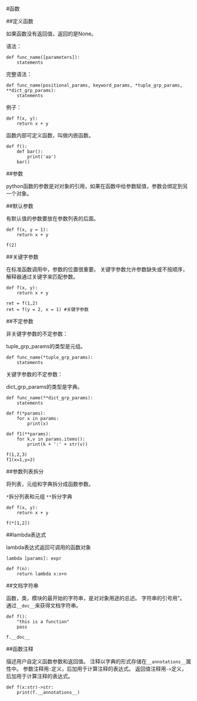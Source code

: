 #函数

##定义函数

如果函数没有返回值，返回的是None。

语法：

```
def func_name([parameters]):
    statements
```

完整语法：

```
def func_name(positional_params, keyword_params, *tuple_grp_params, **dict_grp_params):
    statements
```

例子：

```
def f(x, y):
    return x + y
```

函数内部可定义函数，叫做内嵌函数。

```
def f():
    def bar():
        print('aa')
    bar()
```

##参数

python函数的参数是对对象的引用，如果在函数中给参数赋值，参数会绑定到另一个对象。

##默认参数

有默认值的参数要放在参数列表的后面。

```
def f(x, y = 1):
    return x + y

f(2)
```

##关键字参数

在标准函数调用中，参数的位置很重要。
关键字参数允许参数缺失或不按顺序，解释器通过关键字来匹配参数。

```
def f(x, y):
    return x + y

ret = f(1,2)
ret = f(y = 2, x = 1) #关键字参数
```

##不定参数

非关键字参数的不定参数：

tuple_grp_params的类型是元组。

```
def func_name(*tuple_grp_params):
    statements
```

关键字参数的不定参数：

dict_grp_params的类型是字典。

```
def func_name(**dict_grp_params):
    statements
```


```
def f(*params):
    for x in params:
        print(x)

def f1(**params):
    for k,v in params.items():
        print(k + ':' + str(v))

f(1,2,3)
f1(x=1,y=2)
```

##参数列表拆分

将列表，元组和字典拆分成函数参数。

`*`拆分列表和元组
`**`拆分字典

```
def f(x, y):
    return x + y

f(*[1,2])
```

##lambda表达式

lambda表达式返回可调用的函数对象

```
lambda [params]: expr
```

```
def f(n):
    return lambda x:x+n
```

##文档字符串

函数，类，模块的最开始的字符串，是对对象用途的总述。
字符串的引号用"。
通过`__doc__`来获得文档字符串。

```
def f():
    "this is a function"
    pass

f.__doc__
```

##函数注释

描述用户自定义函数参数和返回值。
注释以字典的形式存储在`__annotations__`属性中。
参数注释用`:`定义，后加用于计算注释的表达式。
返回值注释用`->`定义，后加用于计算注释的表达式。

```
def f(x:str)->str:
    print(f.__annotations__)
```

